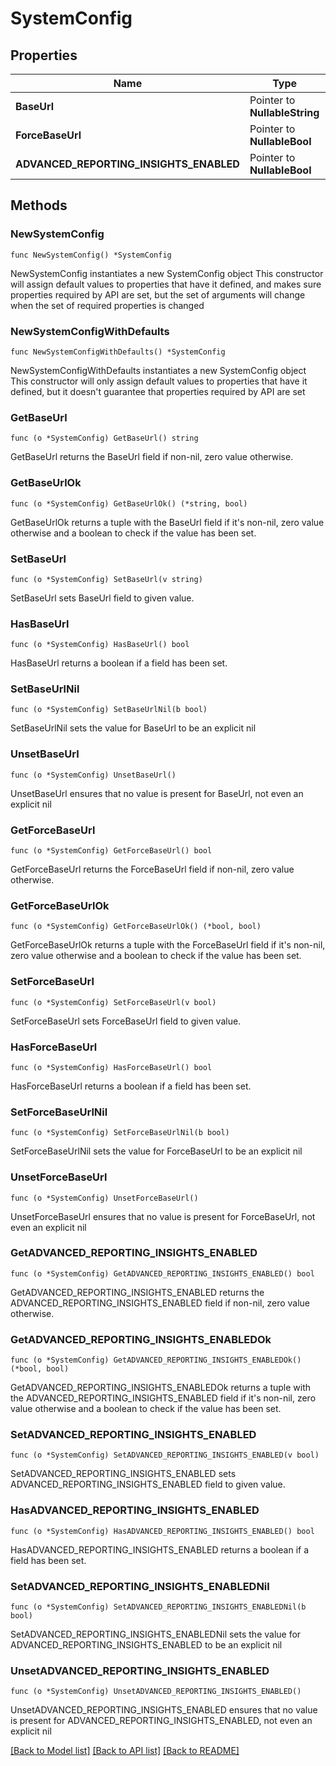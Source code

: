 # SystemConfig

## Properties

Name | Type | Description | Notes
------------ | ------------- | ------------- | -------------
**BaseUrl** | Pointer to **NullableString** |  | [optional] 
**ForceBaseUrl** | Pointer to **NullableBool** |  | [optional] 
**ADVANCED_REPORTING_INSIGHTS_ENABLED** | Pointer to **NullableBool** |  | [optional] 

## Methods

### NewSystemConfig

`func NewSystemConfig() *SystemConfig`

NewSystemConfig instantiates a new SystemConfig object
This constructor will assign default values to properties that have it defined,
and makes sure properties required by API are set, but the set of arguments
will change when the set of required properties is changed

### NewSystemConfigWithDefaults

`func NewSystemConfigWithDefaults() *SystemConfig`

NewSystemConfigWithDefaults instantiates a new SystemConfig object
This constructor will only assign default values to properties that have it defined,
but it doesn't guarantee that properties required by API are set

### GetBaseUrl

`func (o *SystemConfig) GetBaseUrl() string`

GetBaseUrl returns the BaseUrl field if non-nil, zero value otherwise.

### GetBaseUrlOk

`func (o *SystemConfig) GetBaseUrlOk() (*string, bool)`

GetBaseUrlOk returns a tuple with the BaseUrl field if it's non-nil, zero value otherwise
and a boolean to check if the value has been set.

### SetBaseUrl

`func (o *SystemConfig) SetBaseUrl(v string)`

SetBaseUrl sets BaseUrl field to given value.

### HasBaseUrl

`func (o *SystemConfig) HasBaseUrl() bool`

HasBaseUrl returns a boolean if a field has been set.

### SetBaseUrlNil

`func (o *SystemConfig) SetBaseUrlNil(b bool)`

 SetBaseUrlNil sets the value for BaseUrl to be an explicit nil

### UnsetBaseUrl
`func (o *SystemConfig) UnsetBaseUrl()`

UnsetBaseUrl ensures that no value is present for BaseUrl, not even an explicit nil
### GetForceBaseUrl

`func (o *SystemConfig) GetForceBaseUrl() bool`

GetForceBaseUrl returns the ForceBaseUrl field if non-nil, zero value otherwise.

### GetForceBaseUrlOk

`func (o *SystemConfig) GetForceBaseUrlOk() (*bool, bool)`

GetForceBaseUrlOk returns a tuple with the ForceBaseUrl field if it's non-nil, zero value otherwise
and a boolean to check if the value has been set.

### SetForceBaseUrl

`func (o *SystemConfig) SetForceBaseUrl(v bool)`

SetForceBaseUrl sets ForceBaseUrl field to given value.

### HasForceBaseUrl

`func (o *SystemConfig) HasForceBaseUrl() bool`

HasForceBaseUrl returns a boolean if a field has been set.

### SetForceBaseUrlNil

`func (o *SystemConfig) SetForceBaseUrlNil(b bool)`

 SetForceBaseUrlNil sets the value for ForceBaseUrl to be an explicit nil

### UnsetForceBaseUrl
`func (o *SystemConfig) UnsetForceBaseUrl()`

UnsetForceBaseUrl ensures that no value is present for ForceBaseUrl, not even an explicit nil
### GetADVANCED_REPORTING_INSIGHTS_ENABLED

`func (o *SystemConfig) GetADVANCED_REPORTING_INSIGHTS_ENABLED() bool`

GetADVANCED_REPORTING_INSIGHTS_ENABLED returns the ADVANCED_REPORTING_INSIGHTS_ENABLED field if non-nil, zero value otherwise.

### GetADVANCED_REPORTING_INSIGHTS_ENABLEDOk

`func (o *SystemConfig) GetADVANCED_REPORTING_INSIGHTS_ENABLEDOk() (*bool, bool)`

GetADVANCED_REPORTING_INSIGHTS_ENABLEDOk returns a tuple with the ADVANCED_REPORTING_INSIGHTS_ENABLED field if it's non-nil, zero value otherwise
and a boolean to check if the value has been set.

### SetADVANCED_REPORTING_INSIGHTS_ENABLED

`func (o *SystemConfig) SetADVANCED_REPORTING_INSIGHTS_ENABLED(v bool)`

SetADVANCED_REPORTING_INSIGHTS_ENABLED sets ADVANCED_REPORTING_INSIGHTS_ENABLED field to given value.

### HasADVANCED_REPORTING_INSIGHTS_ENABLED

`func (o *SystemConfig) HasADVANCED_REPORTING_INSIGHTS_ENABLED() bool`

HasADVANCED_REPORTING_INSIGHTS_ENABLED returns a boolean if a field has been set.

### SetADVANCED_REPORTING_INSIGHTS_ENABLEDNil

`func (o *SystemConfig) SetADVANCED_REPORTING_INSIGHTS_ENABLEDNil(b bool)`

 SetADVANCED_REPORTING_INSIGHTS_ENABLEDNil sets the value for ADVANCED_REPORTING_INSIGHTS_ENABLED to be an explicit nil

### UnsetADVANCED_REPORTING_INSIGHTS_ENABLED
`func (o *SystemConfig) UnsetADVANCED_REPORTING_INSIGHTS_ENABLED()`

UnsetADVANCED_REPORTING_INSIGHTS_ENABLED ensures that no value is present for ADVANCED_REPORTING_INSIGHTS_ENABLED, not even an explicit nil

[[Back to Model list]](../README.md#documentation-for-models) [[Back to API list]](../README.md#documentation-for-api-endpoints) [[Back to README]](../README.md)


